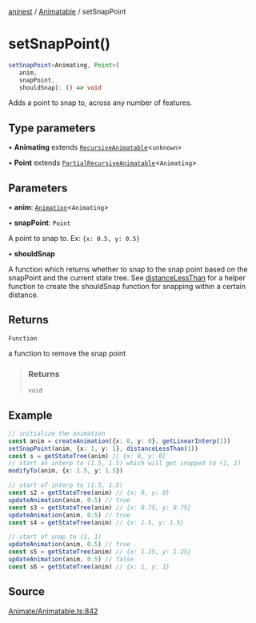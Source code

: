 [aninest](../../index.md) / [Animatable](../index.md) / setSnapPoint

# setSnapPoint()

```ts
setSnapPoint<Animating, Point>(
   anim, 
   snapPoint, 
   shouldSnap): () => void
```

Adds a point to snap to, across any number of features.

## Type parameters

• **Animating** extends [`RecursiveAnimatable`](../type-aliases/RecursiveAnimatable.md)\<`unknown`\>

• **Point** extends [`PartialRecursiveAnimatable`](../type-aliases/PartialRecursiveAnimatable.md)\<`Animating`\>

## Parameters

• **anim**: [`Animation`](../type-aliases/Animation.md)\<`Animating`\>

• **snapPoint**: `Point`

A point to snap to. Ex: `{x: 0.5, y: 0.5}`

• **shouldSnap**

A function which returns whether to snap to the snap point based on the snapPoint and the current state tree. See [distanceLessThan](distanceLessThan.md) for a helper function to create the shouldSnap function for snapping within a certain distance.

## Returns

`Function`

a function to remove the snap point

> ### Returns
>
> `void`
>

## Example

```ts
// initialize the animation
const anim = createAnimation({x: 0, y: 0}, getLinearInterp(1))
setSnapPoint(anim, {x: 1, y: 1}, distanceLessThan(1))
const s = getStateTree(anim) // {x: 0, y: 0}
// start an interp to (1.5, 1.5) which will get snapped to (1, 1)
modifyTo(anim, {x: 1.5, y: 1.5})

// start of interp to (1.5, 1.5)
const s2 = getStateTree(anim) // {x: 0, y: 0}
updateAnimation(anim, 0.5) // true
const s3 = getStateTree(anim) // {x: 0.75, y: 0.75}
updateAnimation(anim, 0.5) // true
const s4 = getStateTree(anim) // {x: 1.5, y: 1.5}

// start of snap to (1, 1)
updateAnimation(anim, 0.5) // true
const s5 = getStateTree(anim) // {x: 1.25, y: 1.25}
updateAnimation(anim, 0.5) // false
const s6 = getStateTree(anim) // {x: 1, y: 1}
```

## Source

[Animate/Animatable.ts:842](https://github.com/zphrs/aninest/blob/a2c9b37/src/Animate/Animatable.ts#L842)
